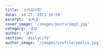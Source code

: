 ```yaml
---
title: '소속감이란'
date: '10 27, 2021 16:50'
excerpt: '소속감'
cover_image: '/images/posts/img3.jpg'
category: '공상'
author: '열시'
section: 'dailyLife'
author_image: '/images/profile/yeolsi.jpg'
---
```

